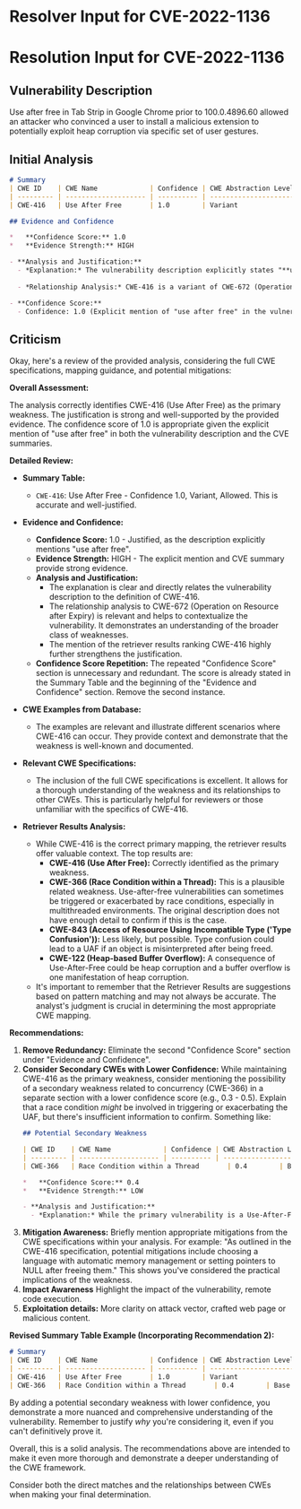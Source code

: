 # Resolver Input for CVE-2022-1136

# Resolution Input for CVE-2022-1136

## Vulnerability Description
Use after free in Tab Strip in Google Chrome prior to 100.0.4896.60 allowed an attacker who convinced a user to install a malicious extension to potentially exploit heap corruption via specific set of user gestures.

## Initial Analysis
```markdown
# Summary
| CWE ID    | CWE Name             | Confidence | CWE Abstraction Level | CWE Vulnerability Mapping Label | CWE-Vulnerability Mapping Notes |
| --------- | -------------------- | ---------- | --------------------- | ------------------------------- | ----------------------------- |
| CWE-416   | Use After Free       | 1.0        | Variant               | Allowed                         | Primary CWE                   |

## Evidence and Confidence

*   **Confidence Score:** 1.0
*   **Evidence Strength:** HIGH

- **Analysis and Justification:**
  - *Explanation:* The vulnerability description explicitly states "**use after free** in Tab Strip". The "CVE Reference Links Content Summary" confirms the root cause as "Use after free" and the weakness as "Use after free in Tab Strip.". The description clearly matches the definition of CWE-416 (Use After Free), where memory is reused or referenced after it has been freed, leading to unpredictable behavior. The retriever results also rank CWE-416 as the top candidate with a high score. The usage is "Allowed" based on MITRE mapping guidance for CWE-416 at the Variant level of abstraction.
  
  - *Relationship Analysis:* CWE-416 is a variant of CWE-672 (Operation on Resource after Expiry). This relationship highlights that the vulnerability involves an operation performed on a resource (memory) that has expired (been freed).

- **Confidence Score:**
  - Confidence: 1.0 (Explicit mention of "use after free" in the vulnerability description and supporting CVE details)
```

## Criticism
Okay, here's a review of the provided analysis, considering the full CWE specifications, mapping guidance, and potential mitigations:

**Overall Assessment:**

The analysis correctly identifies CWE-416 (Use After Free) as the primary weakness.  The justification is strong and well-supported by the provided evidence. The confidence score of 1.0 is appropriate given the explicit mention of "use after free" in both the vulnerability description and the CVE summaries.

**Detailed Review:**

*   **Summary Table:**

    *   `CWE-416`: Use After Free - Confidence 1.0, Variant, Allowed. This is accurate and well-justified.
*   **Evidence and Confidence:**

    *   **Confidence Score:** 1.0 - Justified, as the description explicitly mentions "use after free".
    *   **Evidence Strength:** HIGH - The explicit mention and CVE summary provide strong evidence.
    *   **Analysis and Justification:**
        *   The explanation is clear and directly relates the vulnerability description to the definition of CWE-416.
        *   The relationship analysis to CWE-672 (Operation on Resource after Expiry) is relevant and helps to contextualize the vulnerability. It demonstrates an understanding of the broader class of weaknesses.
        *   The mention of the retriever results ranking CWE-416 highly further strengthens the justification.
    *   **Confidence Score Repetition:** The repeated "Confidence Score" section is unnecessary and redundant. The score is already stated in the Summary Table and the beginning of the "Evidence and Confidence" section. Remove the second instance.

*   **CWE Examples from Database:**

    *   The examples are relevant and illustrate different scenarios where CWE-416 can occur.  They provide context and demonstrate that the weakness is well-known and documented.

*   **Relevant CWE Specifications:**

    *   The inclusion of the full CWE specifications is excellent. It allows for a thorough understanding of the weakness and its relationships to other CWEs.  This is particularly helpful for reviewers or those unfamiliar with the specifics of CWE-416.

*   **Retriever Results Analysis:**

    *   While CWE-416 is the correct primary mapping, the retriever results offer valuable context. The top results are:
        *   **CWE-416 (Use After Free):** Correctly identified as the primary weakness.
        *   **CWE-366 (Race Condition within a Thread):** This is a plausible related weakness. Use-after-free vulnerabilities can sometimes be triggered or exacerbated by race conditions, especially in multithreaded environments. The original description does not have enough detail to confirm if this is the case.
        *   **CWE-843 (Access of Resource Using Incompatible Type ('Type Confusion')):** Less likely, but possible. Type confusion could lead to a UAF if an object is misinterpreted after being freed.
        *   **CWE-122 (Heap-based Buffer Overflow):**  A consequence of Use-After-Free could be heap corruption and a buffer overflow is one manifestation of heap corruption.
    *   It's important to remember that the Retriever Results are suggestions based on pattern matching and may not always be accurate. The analyst's judgment is crucial in determining the most appropriate CWE mapping.

**Recommendations:**

1.  **Remove Redundancy:** Eliminate the second "Confidence Score" section under "Evidence and Confidence".
2.  **Consider Secondary CWEs with Lower Confidence:**  While maintaining CWE-416 as the primary weakness, consider mentioning the possibility of a secondary weakness related to concurrency (CWE-366) in a separate section with a lower confidence score (e.g., 0.3 - 0.5).  Explain that a race condition *might* be involved in triggering or exacerbating the UAF, but there's insufficient information to confirm. Something like:
    ```markdown
    ## Potential Secondary Weakness

    | CWE ID    | CWE Name             | Confidence | CWE Abstraction Level | CWE Vulnerability Mapping Label | CWE-Vulnerability Mapping Notes |
    | --------- | -------------------- | ---------- | --------------------- | ------------------------------- | ----------------------------- |
    | CWE-366   | Race Condition within a Thread       | 0.4        | Base               | Allowed                         | Possible contributing factor                   |

    *   **Confidence Score:** 0.4
    *   **Evidence Strength:** LOW

    - **Analysis and Justification:**
      - *Explanation:* While the primary vulnerability is a Use-After-Free (CWE-416), the nature of the Tab Strip component and user gesture interaction suggests the *possibility* of a race condition (CWE-366) playing a role. A race condition could potentially lead to the premature freeing of memory while another thread is still accessing it, thus triggering the UAF. However, there is not enough information in the vulnerability description or CVE details to definitively confirm the presence of a race condition.
    ```
3.  **Mitigation Awareness:** Briefly mention appropriate mitigations from the CWE specifications within your analysis. For example: "As outlined in the CWE-416 specification, potential mitigations include choosing a language with automatic memory management or setting pointers to NULL after freeing them." This shows you've considered the practical implications of the weakness.
4. **Impact Awareness** Highlight the impact of the vulnerability, remote code execution.
5.  **Exploitation details:** More clarity on attack vector, crafted web page or malicious content.

**Revised Summary Table Example (Incorporating Recommendation 2):**

```markdown
# Summary
| CWE ID    | CWE Name             | Confidence | CWE Abstraction Level | CWE Vulnerability Mapping Label | CWE-Vulnerability Mapping Notes |
| --------- | -------------------- | ---------- | --------------------- | ------------------------------- | ----------------------------- |
| CWE-416   | Use After Free       | 1.0        | Variant               | Allowed                         | Primary CWE                   |
| CWE-366   | Race Condition within a Thread       | 0.4        | Base               | Allowed                         | Possible contributing factor                   |
```

By adding a potential secondary weakness with lower confidence, you demonstrate a more nuanced and comprehensive understanding of the vulnerability. Remember to justify *why* you're considering it, even if you can't definitively prove it.

Overall, this is a solid analysis. The recommendations above are intended to make it even more thorough and demonstrate a deeper understanding of the CWE framework.

Consider both the direct matches and the relationships between CWEs
when making your final determination.
        
